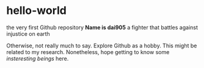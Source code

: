 # hello-world
the very first Github repository
**Name is dai905** a fighter that battles against injustice on earth

Otherwise, not really much to say. Explore Github as a hobby. This might be related to my research. Nonetheless, hope getting to know some *insteresting beings* here.
